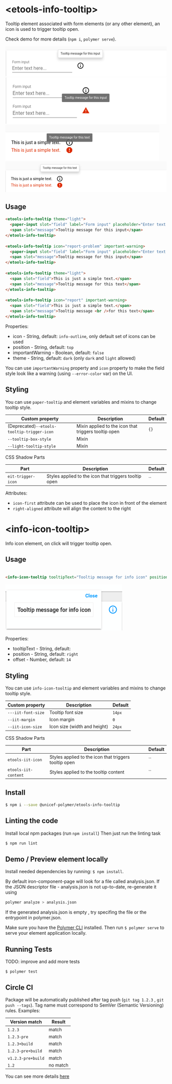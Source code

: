 # \<etools-info-tooltip\>

Tooltip element associated with form elements (or any other element),
an icon is used to trigger tooltip open.

Check demo for more details (`npm i`, `polymer serve`).

![paper-input tooltip](https://raw.githubusercontent.com/unicef-polymer/etools-info-tooltip/HEAD/screenshots/tooltip_for_paper_input.png)
![paper-input-tooltip important warning](https://raw.githubusercontent.com/unicef-polymer/etools-info-tooltip/HEAD/screenshots/tooltip_important_warning_for_paper_input.png)
![text element important warning tooltip](https://raw.githubusercontent.com/unicef-polymer/etools-info-tooltip/HEAD/screenshots/tooltip-important-warnin_text_elementg.png)
![text element tooltip](https://raw.githubusercontent.com/unicef-polymer/etools-info-tooltip/HEAD/screenshots/tooltip_text_element.png)

## Usage

```html
<etools-info-tooltip theme="light">
  <paper-input slot="field" label="Form input" placeholder="Enter text here..."></paper-input>
  <span slot="message">Tooltip message for this input</span>
</etools-info-tooltip>

<etools-info-tooltip icon="report-problem" important-warning>
  <paper-input slot="field" label="Form input" placeholder="Enter text here..."></paper-input>
  <span slot="message">Tooltip message for this input</span>
</etools-info-tooltip>

<etools-info-tooltip theme="light">
  <span slot="field">This is just a simple text.</span>
  <span slot="message">Tooltip message for this text</span>
</etools-info-tooltip>

<etools-info-tooltip icon="report" important-warning>
  <span slot="field">This is just a simple text.</span>
  <span slot="message">Tooltip message <br />for this text</span>
</etools-info-tooltip>
```

Properties:

- icon - String, default: `info-outline`, only default set of icons can be used
- position - String, default: `top`
- importantWarning - Boolean, default: `false`
- theme - String, default: `dark` (only `dark` and `light` allowed)

You can use `importantWarning` property and `icon` property to make the field style look like a warning
(using `--error-color` var) on the UI.

## Styling

You can use `paper-tooltip` and element variables and mixins to change tooltip style.

| Custom property                             | Description                                          | Default                                         |
| ------------------------------------------- | ---------------------------------------------------- | ----------------------------------------------- |
| (Deprecated)`--etools-tooltip-trigger-icon` | Mixin applied to the icon that triggers tooltip open | `{}`                                            |
| `--tooltip-box-style`                       | Mixin                                                |                                                 |
| `--light-tooltip-style`                     | Mixin                                                |                                                 |

CSS Shadow Parts

| Part               | Description                                           | Default |
| ------------------ | ----------------------------------------------------- | ------- |
| `eit-trigger-icon` | Styles applied to the icon that triggers tooltip open | ``      |

Attributes:

- `icon-first` attribute can be used to place the icon in front of the element
- `right-aligned` attribute will align the content to the right


# \<info-icon-tooltip\>

Info icon element, on click will trigger tooltip open.

## Usage

```html

<info-icon-tooltip tooltipText="Tooltip message for info icon" position="top" offset="25"> </info-icon-tooltip>
```
![info-icon tooltip](https://raw.githubusercontent.com/unicef-polymer/etools-info-tooltip/HEAD/screenshots/info_icon_tooltip.png)

Properties:

- tooltipText - String, default: ` `
- position - String, default: `right`
- offset - Number, default: `14`

## Styling

You can use `info-icon-tooltip` and element variables and mixins to change tooltip style.

| Custom property                             | Description                                          | Default                                         |
| ------------------------------------------- | ---------------------------------------------------- | ----------------------------------------------- |
| `---iit-font-size`                          | Tooltip font size                                    | `14px`                                          |
| `--iit-margin`                              | Icon margin                                          | `0`                                             |
| `--iit-icon-size`                           | Icon size (width and height)                         | `24px`                                          |


CSS Shadow Parts

| Part                | Description                                           | Default |
| ------------------  | ----------------------------------------------------- | ------- |
| `etools-iit-icon`   | Styles applied to the icon that triggers tooltip open | ``      |
| `etools-iit-content`| Styles applied to the tooltip content                 | ``      |


## Install

```bash
$ npm i --save @unicef-polymer/etools-info-tooltip
```

## Linting the code

Install local npm packages (run `npm install`)
Then just run the linting task

```bash
$ npm run lint
```

## Demo / Preview element locally

Install needed dependencies by running: `$ npm install`.

By default iron-component-page will look for a file called analysis.json. If the JSON descriptor file - analysis.json is not up-to-date, re-generate it using

```bash
polymer analyze > analysis.json
```

If the generated analysis.json is empty , try specifing the file or the entrypoint in polymer.json.

Make sure you have the [Polymer CLI](https://www.npmjs.com/package/polymer-cli) installed. Then run `$ polymer serve` to serve your element application locally.

## Running Tests

TODO: improve and add more tests

```
$ polymer test
```

## Circle CI

Package will be automatically published after tag push (`git tag 1.2.3` , `git push --tags`). Tag name must correspond to SemVer (Semantic Versioning) rules.
Examples:

| Version match      | Result   |
| ------------------ | -------- |
| `1.2.3`            | match    |
| `1.2.3-pre`        | match    |
| `1.2.3+build`      | match    |
| `1.2.3-pre+build`  | match    |
| `v1.2.3-pre+build` | match    |
| `1.2`              | no match |

You can see more details [here](https://rgxdb.com/r/40OZ1HN5)
